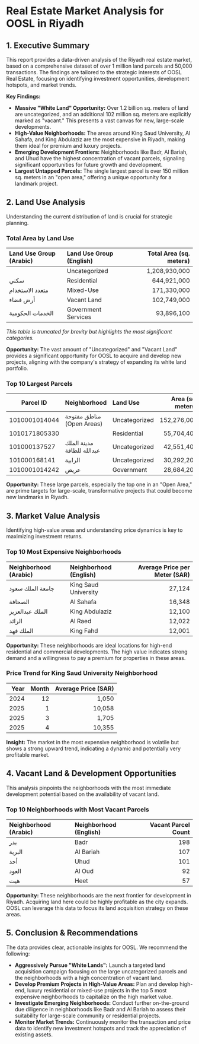 # Real Estate Market Analysis for OOSL in Riyadh

## 1. Executive Summary

This report provides a data-driven analysis of the Riyadh real estate market, based on a comprehensive dataset of over 1 million land parcels and 50,000 transactions. The findings are tailored to the strategic interests of OOSL Real Estate, focusing on identifying investment opportunities, development hotspots, and market trends.

**Key Findings:**

*   **Massive "White Land" Opportunity:** Over 1.2 billion sq. meters of land are uncategorized, and an additional 102 million sq. meters are explicitly marked as "vacant." This presents a vast canvas for new, large-scale developments.
*   **High-Value Neighborhoods:** The areas around King Saud University, Al Sahafa, and King Abdulaziz are the most expensive in Riyadh, making them ideal for premium and luxury projects.
*   **Emerging Development Frontiers:** Neighborhoods like Badr, Al Bariah, and Uhud have the highest concentration of vacant parcels, signaling significant opportunities for future growth and development.
*   **Largest Untapped Parcels:** The single largest parcel is over 150 million sq. meters in an "open area," offering a unique opportunity for a landmark project.

## 2. Land Use Analysis

Understanding the current distribution of land is crucial for strategic planning.

### Total Area by Land Use

| Land Use Group (Arabic)     | Land Use Group (English) | Total Area (sq. meters) |
| :-------------------------- | :----------------------- | ----------------------: |
|                             | Uncategorized            |           1,208,930,000 |
| سكني                        | Residential              |             644,921,000 |
| متعدد الاستخدام             | Mixed-Use                |             171,330,000 |
| أرض فضاء                    | Vacant Land              |             102,749,000 |
| الخدمات الحكومية            | Government Services      |              93,896,100 |

*This table is truncated for brevity but highlights the most significant categories.*

**Opportunity:** The vast amount of "Uncategorized" and "Vacant Land" provides a significant opportunity for OOSL to acquire and develop new projects, aligning with the company's strategy of expanding its white land portfolio.

### Top 10 Largest Parcels

| Parcel ID         | Neighborhood               | Land Use        | Area (sq. meters) |
| ----------------- | :------------------------- | :-------------- | ----------------: |
| 1010001014044     | مناطق مفتوحة (Open Areas)     | Uncategorized   |       152,276,000 |
| 1010171805330     |                            | Residential     |        55,704,400 |
| 101000137527      | مدينة الملك عبدالله للطاقة  | Uncategorized   |        42,551,400 |
| 101000168141      | الرابية                    | Uncategorized   |        30,292,200 |
| 1010001014242     | عريض                       | Government      |        28,684,200 |

**Opportunity:** These large parcels, especially the top one in an "Open Area," are prime targets for large-scale, transformative projects that could become new landmarks in Riyadh.

## 3. Market Value Analysis

Identifying high-value areas and understanding price dynamics is key to maximizing investment returns.

### Top 10 Most Expensive Neighborhoods

| Neighborhood (Arabic) | Neighborhood (English) | Average Price per Meter (SAR) |
| :-------------------- | :--------------------- | ----------------------------: |
| جامعة الملك سعود      | King Saud University   |                        27,124 |
| الصحافة               | Al Sahafa              |                        16,348 |
| الملك عبدالعزيز       | King Abdulaziz         |                        12,100 |
| الرائد                | Al Raed                |                        12,022 |
| الملك فهد             | King Fahd              |                        12,001 |

**Opportunity:** These neighborhoods are ideal locations for high-end residential and commercial developments. The high value indicates strong demand and a willingness to pay a premium for properties in these areas.

### Price Trend for King Saud University Neighborhood

| Year | Month | Average Price (SAR) |
| ---: | ----: | ------------------: |
| 2024 |    12 |               1,050 |
| 2025 |     1 |              10,058 |
| 2025 |     3 |               1,705 |
| 2025 |     4 |              10,355 |

**Insight:** The market in the most expensive neighborhood is volatile but shows a strong upward trend, indicating a dynamic and potentially very profitable market.

## 4. Vacant Land & Development Opportunities

This analysis pinpoints the neighborhoods with the most immediate development potential based on the availability of vacant land.

### Top 10 Neighborhoods with Most Vacant Parcels

| Neighborhood (Arabic) | Neighborhood (English) | Vacant Parcel Count |
| :-------------------- | :--------------------- | ------------------: |
| بدر                   | Badr                   |                 198 |
| البرية                | Al Bariah              |                 107 |
| أحد                   | Uhud                   |                 101 |
| العود                 | Al Oud                 |                  92 |
| هيت                   | Heet                   |                  57 |

**Opportunity:** These neighborhoods are the next frontier for development in Riyadh. Acquiring land here could be highly profitable as the city expands. OOSL can leverage this data to focus its land acquisition strategy on these areas.

## 5. Conclusion & Recommendations

The data provides clear, actionable insights for OOSL. We recommend the following:

*   **Aggressively Pursue "White Lands":** Launch a targeted land acquisition campaign focusing on the large uncategorized parcels and the neighborhoods with a high concentration of vacant land.
*   **Develop Premium Projects in High-Value Areas:** Plan and develop high-end, luxury residential or mixed-use projects in the top 5 most expensive neighborhoods to capitalize on the high market value.
*   **Investigate Emerging Neighborhoods:** Conduct further on-the-ground due diligence in neighborhoods like Badr and Al Bariah to assess their suitability for large-scale community or residential projects.
*   **Monitor Market Trends:** Continuously monitor the transaction and price data to identify new investment hotspots and track the appreciation of existing assets. 